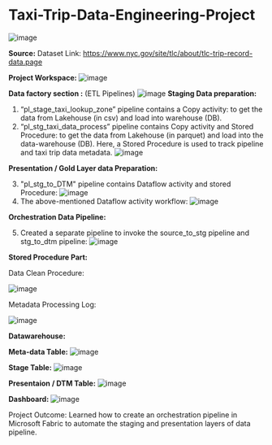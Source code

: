 # Taxi-Trip-Data-Engineering-Project
![image](https://github.com/user-attachments/assets/e2db5557-70d5-4822-8986-880c2e1b7559)

**Source:**
Dataset Link: https://www.nyc.gov/site/tlc/about/tlc-trip-record-data.page

**Project Workspace:** 
![image](https://github.com/user-attachments/assets/57269328-fd80-4a18-a002-5a44268f262e)

**Data factory section :** (ETL Pipelines)
![image](https://github.com/user-attachments/assets/4673bca4-7df1-4549-8302-96f99e9f907b)
**Staging Data preparation:** 
1.	“pl_stage_taxi_lookup_zone” pipeline contains a Copy activity: to get the data from Lakehouse (in csv) and load into warehouse (DB).
2.	“pl_stg_taxi_data_process” pipeline contains Copy activity and Stored Procedure: to get the data from Lakehouse (in parquet) and load into the data-warehouse (DB). Here, a Stored Procedure is used to track pipeline and taxi trip data metadata.
![image](https://github.com/user-attachments/assets/1b227058-fa62-4208-b01b-27ead9f4de8a)

**Presentation / Gold Layer data Preparation:**

3.	"pl_stg_to_DTM" pipeline contains Dataflow activity and stored Procedure:
![image](https://github.com/user-attachments/assets/853953fb-9ba9-4f9b-8271-e208ae96ef51)
4. The above-mentioned Dataflow activity workflow:
![image](https://github.com/user-attachments/assets/62b2a51d-f622-4b4b-b01b-e13c89821fe6)
   
**Orchestration Data Pipeline:**

5. Created a separate pipeline to invoke the source_to_stg pipeline and stg_to_dtm pipeline:
![image](https://github.com/user-attachments/assets/5ad88ace-3962-4372-a9d8-8faa69c45de8)

**Stored Procedure Part:**

Data Clean Procedure:

![image](https://github.com/user-attachments/assets/878d59e6-a1ba-4962-8cc9-fb643853e2c9)

Metadata Processing Log:

![image](https://github.com/user-attachments/assets/8f4e18aa-5720-470b-8b6a-dd20a79c7ef5)



**Datawarehouse:**

**Meta-data Table:**
![image](https://github.com/user-attachments/assets/838c93e1-9169-46a6-bee1-9e120726f6c9)

**Stage Table:**
![image](https://github.com/user-attachments/assets/18754750-35b3-41de-b048-725baa152cd2)

**Presentaion / DTM Table:**
![image](https://github.com/user-attachments/assets/0865fdaf-22ab-453b-986c-f8623ee5d791)


**Dashboard:**
      ![image](https://github.com/user-attachments/assets/6ff220fe-c9cd-45e6-9682-4d15f5370b15)



Project Outcome:
Learned how to create an orchestration pipeline in Microsoft Fabric to automate the staging and presentation layers of data pipeline.
